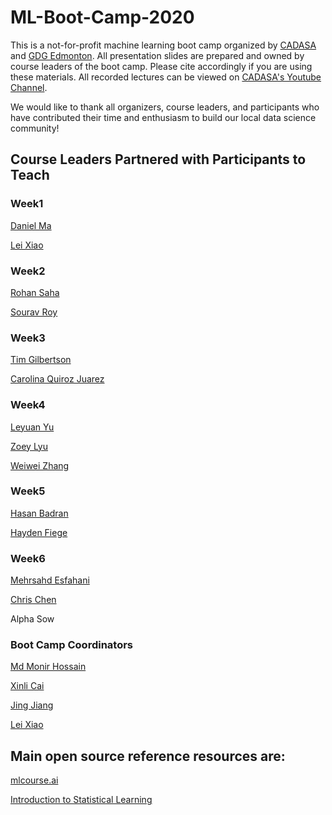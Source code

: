 # ML-Boot-Camp-2020
This is a not-for-profit machine learning boot camp organized by [CADASA](https://www.linkedin.com/company/calgary-data-science-academy/?viewAsMember=true) and [GDG Edmonton](https://www.linkedin.com/company/google-developer-group-gdg-cloud-edmonton/). All presentation slides are prepared and owned by course leaders of the boot camp. Please cite accordingly if you are using these materials. All recorded lectures can be viewed on [CADASA's Youtube Channel](https://www.youtube.com/playlist?list=PL8-v4S8CLgRRZlcZSLWUasZMi7bI14Oac).

We would like to thank all organizers, course leaders, and participants who have contributed their time and enthusiasm to build our local data science community!

## Course Leaders Partnered with Participants to Teach 

### Week1

[Daniel Ma](https://www.linkedin.com/in/daniel-junxiao-ma-b8283391/)

[Lei Xiao](https://www.linkedin.com/in/lei-xiao-eng-ds/)

### Week2

[Rohan Saha](https://www.linkedin.com/in/rohansaha60/)

[Sourav Roy](https://www.linkedin.com/in/roysourab/)

### Week3

[Tim Gilbertson](https://www.linkedin.com/in/tim-gilbertson-9a42875a/)

[Carolina Quiroz Juarez](https://www.linkedin.com/in/carolina-quiroz-ju%C3%A1rez-bb694523/)

### Week4

[Leyuan Yu](https://www.linkedin.com/in/leyuanyu/)

[Zoey Lyu](https://www.linkedin.com/in/zoeylyu/)

[Weiwei Zhang](https://www.linkedin.com/in/weiwei-zhang-62323ba8/)

### Week5

[Hasan Badran](https://www.linkedin.com/in/hasan-badran/)

[Hayden Fiege](https://www.linkedin.com/in/hayden-fiege-202166a4/)

### Week6

[Mehrsahd Esfahani](https://www.linkedin.com/in/mehrshadesfahani/)

[Chris Chen](https://www.linkedin.com/in/chris-c-44414332/)

Alpha Sow

### Boot Camp Coordinators

[Md Monir Hossain](https://www.linkedin.com/in/monirhossainbd/)

[Xinli Cai](https://www.linkedin.com/in/caixinli/)

[Jing Jiang](https://www.linkedin.com/in/jingeconomics/)

[Lei Xiao](https://www.linkedin.com/in/lei-xiao-eng-ds/)


## Main open source reference resources are:

[mlcourse.ai](https://github.com/Yorko/mlcourse.ai)

[Introduction to Statistical Learning](https://faculty.marshall.usc.edu/gareth-james/ISL/ISLR%20Seventh%20Printing.pdf)

